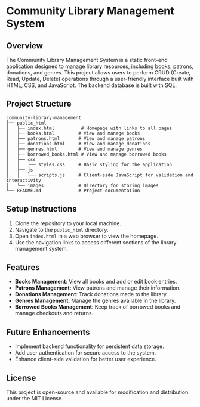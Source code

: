 # Community Library Management System

## Overview
The Community Library Management System is a static front-end application designed to manage library resources, including books, patrons, donations, and genres. This project allows users to perform CRUD (Create, Read, Update, Delete) operations through a user-friendly interface built with HTML, CSS, and JavaScript. The backend database is built with SQL.

## Project Structure
```
community-library-management
├── public_html
│   ├── index.html          # Homepage with links to all pages
│   ├── books.html         # View and manage books
│   ├── patrons.html       # View and manage patrons
│   ├── donations.html     # View and manage donations
│   ├── genres.html        # View and manage genres
│   ├── borrowed_books.html # View and manage borrowed books
│   ├── css
│   │   └── styles.css     # Basic styling for the application
│   ├── js
│   │   └── scripts.js     # Client-side JavaScript for validation and interactivity
│   └── images             # Directory for storing images
└── README.md              # Project documentation
```

## Setup Instructions
1. Clone the repository to your local machine.
2. Navigate to the `public_html` directory.
3. Open `index.html` in a web browser to view the homepage.
4. Use the navigation links to access different sections of the library management system.

## Features
- **Books Management**: View all books and add or edit book entries.
- **Patrons Management**: View patrons and manage their information.
- **Donations Management**: Track donations made to the library.
- **Genres Management**: Manage the genres available in the library.
- **Borrowed Books Management**: Keep track of borrowed books and manage checkouts and returns.

## Future Enhancements
- Implement backend functionality for persistent data storage.
- Add user authentication for secure access to the system.
- Enhance client-side validation for better user experience.

## License
This project is open-source and available for modification and distribution under the MIT License.
